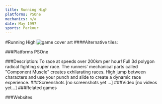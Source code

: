 ```yaml
---
title: Running High
platforms: PSOne
mechanics: n/a
date: May 1997
sports: Parkour
---
```

#Running High
![game cover art](//images.igdb.com/igdb/image/upload/t_cover_big/blbhvtwgrmg9dkdwmkni.jpg "Logo Title Text 1")
####Alternative tiles:

###Platforms
PSOne

###Description:
To race at speeds over 200km per hour! Full 3d polygon radical fighting super race. The runners' mechanical parts called "Component Muscle" creates exhilarating races. High jump between characters and use your punch and slide to create a dynamic race experience.
###Screenshots
[no screenshots yet ...]
###Video
[no videos yet...]
###Related games

###Websites

